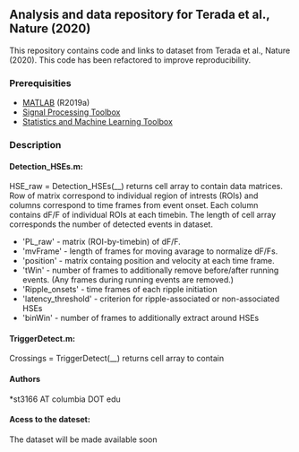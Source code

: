 ## Analysis and data repository for Terada et al., Nature (2020)
This repository contains code and links to dataset from Terada et al., Nature (2020). This code has been refactored to improve reproducibility.

### Prerequisities
* [MATLAB](https://ch.mathworks.com/products/matlab.html) (R2019a)
* [Signal Processing Toolbox](https://ch.mathworks.com/products/signal.html)
* [Statistics and Machine Learning Toolbox](https://ch.mathworks.com/products/statistics.html)

### Description

#### Detection_HSEs.m:
HSE_raw = Detection_HSEs(__) returns cell array to contain data matrices. Row of matrix correspond to individual region of intrests (ROIs) and columns correspond to time frames from event onset. Each column contains dF/F of individual ROIs at each timebin. The length of cell array corresponds the number of detected events in dataset.

* 'PL_raw' - matrix (ROI-by-timebin) of dF/F.
* 'mvFrame' - length of frames for moving avarage to normalize dF/Fs.
* 'position' - matrix containg position and velocity at each time frame.
* 'tWin' - number of frames to additionally remove before/after running events. (Any frames during running events are removed.)
* 'Ripple_onsets' - time frames of each ripple initiation
* 'latency_threshold' - criterion for ripple-associated or non-associated HSEs
* 'binWin' - number of frames to additionally extract around HSEs

#### TriggerDetect.m:
Crossings = TriggerDetect(__) returns cell array to contain 

#### Authors
*st3166 AT columbia DOT edu

#### Acess to the dateset:

The dataset will be made available soon

